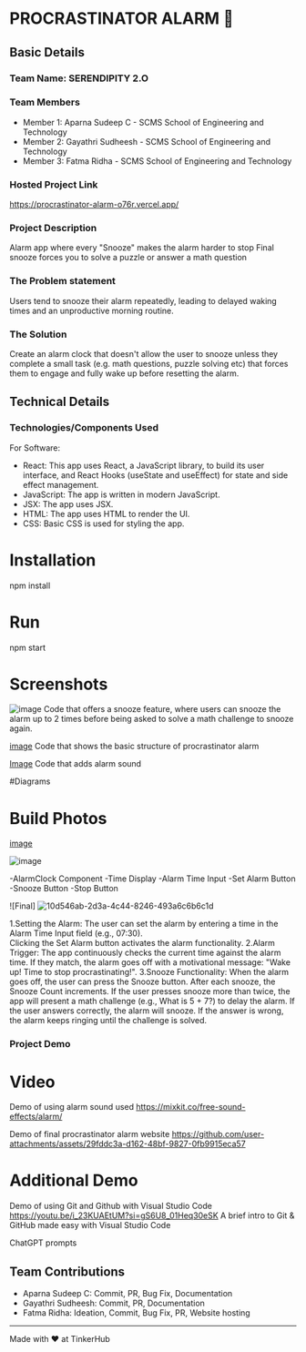  # PROCRASTINATOR ALARM 🎯


## Basic Details
### Team Name: SERENDIPITY 2.O


### Team Members
- Member 1: Aparna Sudeep C - SCMS School of Engineering and Technology
- Member 2: Gayathri Sudheesh - SCMS School of Engineering and Technology
- Member 3: Fatma Ridha - SCMS School of Engineering and Technology

### Hosted Project Link
https://procrastinator-alarm-o76r.vercel.app/

### Project Description
Alarm app where every "Snooze" makes the alarm harder to stop
Final snooze forces you to solve a puzzle or answer a math question

### The Problem statement
Users tend to snooze their alarm repeatedly, leading to delayed waking times and an unproductive morning routine.

### The Solution
Create an alarm clock that doesn't allow the user to snooze unless they complete a small task (e.g. math questions, puzzle solving etc) that forces them to engage and fully wake up before resetting the alarm.

## Technical Details
### Technologies/Components Used
For Software:
- React: This app uses React, a JavaScript library, to build its user interface, and React Hooks (useState and useEffect) for state and side effect management.
- JavaScript: The app is written in modern JavaScript.
- JSX: The app uses JSX.
- HTML: The app uses HTML to render the UI.
- CSS: Basic CSS is used for styling the app.
  
# Installation
  npm install 

# Run
  npm start

# Screenshots 

![image](https://github.com/user-attachments/assets/23590b98-fcf2-4c91-924e-253bd87b050d)
Code that offers a snooze feature, where users can snooze the alarm up to 2 times before being asked to solve a math challenge to snooze again.

[image](https://github.com/user-attachments/assets/609902be-1875-4733-beef-b7926e146a6f)
Code that shows the basic structure of procrastinator alarm

[Image](https://github.com/user-attachments/assets/e93ff049-5e58-4741-a8d9-6d3fad615488)
Code that adds alarm sound

#Diagrams

# Build Photos
[image](https://github.com/user-attachments/assets/d30193ae-f7d6-489b-9c07-d64aebb2f4df)

![image](https://github.com/user-attachments/assets/f70d39fe-8c53-41d2-9201-d149504f4165)

-AlarmClock Component
-Time Display
-Alarm Time Input
-Set Alarm Button
-Snooze Button
-Stop Button


![Final]
![10d546ab-2d3a-4c44-8246-493a6c6b6c1d](https://github.com/user-attachments/assets/5a7e9b0b-ef08-4717-8c68-3478d40b1342)

1.Setting the Alarm:
     The user can set the alarm by entering a time in the Alarm Time Input field (e.g., 07:30).   
     Clicking the Set Alarm button activates the alarm functionality.
2.Alarm Trigger:
     The app continuously checks the current time against the alarm time. 
     If they match, the alarm goes off with a motivational message: "Wake up! Time to stop procrastinating!".
3.Snooze Functionality:
     When the alarm goes off, the user can press the Snooze button.
     After each snooze, the Snooze Count increments. If the user presses snooze more than twice, the app will present a math challenge (e.g., What is 5 + 7?) to delay the alarm.
     If the user answers correctly, the alarm will snooze. If the answer is wrong, the alarm keeps ringing until the challenge is solved.


### Project Demo
# Video

Demo of using alarm sound used
https://mixkit.co/free-sound-effects/alarm/

Demo of final procrastinator alarm website
https://github.com/user-attachments/assets/29fddc3a-d162-48bf-9827-0fb9915eca57

# Additional Demo

Demo of using Git and Github with Visual Studio Code
https://youtu.be/i_23KUAEtUM?si=gS6U8_01Heq30eSK
A brief intro to Git & GitHub made easy with Visual Studio Code

ChatGPT prompts


## Team Contributions
- Aparna Sudeep C: Commit, PR, Bug Fix, Documentation
- Gayathri Sudheesh: Commit, PR, Documentation
- Fatma Ridha: Ideation, Commit, Bug Fix, PR, Website hosting

---
Made with ❤️ at TinkerHub
